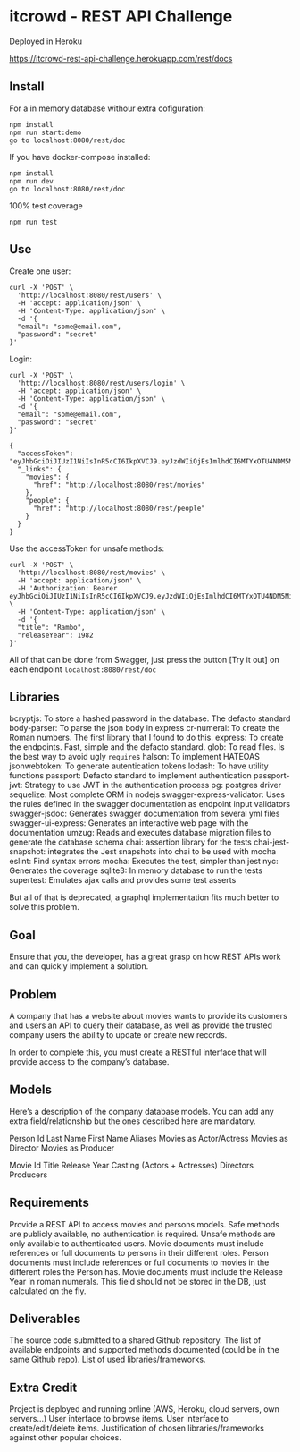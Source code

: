 # itcrowd - REST API Challenge

Deployed in Heroku

https://itcrowd-rest-api-challenge.herokuapp.com/rest/docs

## Install

For a in memory database withour extra cofiguration:
```
npm install
npm run start:demo
go to localhost:8080/rest/doc
```

If you have docker-compose installed:
```
npm install
npm run dev
go to localhost:8080/rest/doc
```

100% test coverage
```
npm run test
```

## Use
Create one user:
```
curl -X 'POST' \
  'http://localhost:8080/rest/users' \
  -H 'accept: application/json' \
  -H 'Content-Type: application/json' \
  -d '{
  "email": "some@email.com",
  "password": "secret"
}'
```

Login:
```
curl -X 'POST' \
  'http://localhost:8080/rest/users/login' \
  -H 'accept: application/json' \
  -H 'Content-Type: application/json' \
  -d '{
  "email": "some@email.com",
  "password": "secret"
}'

{
  "accessToken": "eyJhbGciOiJIUzI1NiIsInR5cCI6IkpXVCJ9.eyJzdWIiOjEsImlhdCI6MTYxOTU4NDM5MiwiZXhwIjoxNjE5NTkzMDMyfQ.Ya27uTa2WjPLJ6quXqy4ypKBQ6bUFxKP19GjkUo9c8M",
  "_links": {
    "movies": {
      "href": "http://localhost:8080/rest/movies"
    },
    "people": {
      "href": "http://localhost:8080/rest/people"
    }
  }
}
```

Use the accessToken for unsafe methods:
```
curl -X 'POST' \
  'http://localhost:8080/rest/movies' \
  -H 'accept: application/json' \
  -H 'Authorization: Bearer eyJhbGciOiJIUzI1NiIsInR5cCI6IkpXVCJ9.eyJzdWIiOjEsImlhdCI6MTYxOTU4NDM5MiwiZXhwIjoxNjE5NTkzMDMyfQ.Ya27uTa2WjPLJ6quXqy4ypKBQ6bUFxKP19GjkUo9c8M' \
  -H 'Content-Type: application/json' \
  -d '{
  "title": "Rambo",
  "releaseYear": 1982
}'
```

All of that can be done from Swagger, just press the button [Try it out] on each endpoint `localhost:8080/rest/doc`


## Libraries

bcryptjs: To store a hashed password in the database. The defacto standard
body-parser: To parse the json body in express
cr-numeral: To create the Roman numbers. The first library that I found to do this.
express: To create the endpoints. Fast, simple and the defacto standard.
glob: To read files. Is the best way to avoid ugly `require`s
halson: To implement HATEOAS
jsonwebtoken: To generate autentication tokens
lodash: To have utility functions
passport: Defacto standard to implement authentication
passport-jwt: Strategy to use JWT in the authentication process
pg: postgres driver
sequelize: Most complete ORM in nodejs
swagger-express-validator: Uses the rules defined in the swagger documentation as endpoint input validators
swagger-jsdoc: Generates swagger documentation from several yml files
swagger-ui-express: Generates an interactive web page with the documentation
umzug: Reads and executes database migration files to generate the database schema
chai: assertion library for the tests
chai-jest-snapshot: integrates the Jest snapshots into chai to be used with mocha
eslint: Find syntax errors
mocha: Executes the test, simpler than jest
nyc: Generates the coverage
sqlite3: In memory database to run the tests
supertest: Emulates ajax calls and provides some test asserts

But all of that is deprecated, a graphql implementation fits much better to solve this problem.


## Goal
Ensure that you, the developer, has a great grasp on how REST APIs work and can quickly implement a solution. 

## Problem
A company that has a website about movies wants to provide its customers and users an API to query their database, as well as provide the trusted company users the ability to update or create new records.

In order to complete this, you must create a RESTful interface that will provide access to the company’s database.

## Models
Here’s a description of the company database models.
You can add any extra field/relationship but the ones described here are mandatory.

Person
Id
Last Name
First Name
Aliases
Movies as Actor/Actress
Movies as Director
Movies as Producer

Movie
Id
Title
Release Year
Casting (Actors + Actresses)
Directors
Producers

## Requirements
Provide a REST API to access movies and persons models.
Safe methods are publicly available, no authentication is required.
Unsafe methods are only available to authenticated users.
Movie documents must include references or full documents to persons in their different roles.
Person documents must include references or full documents to movies in the different roles the Person has.
Movie documents must include the Release Year in roman numerals. This field should not be stored in the DB, just calculated on the fly.

## Deliverables
The source code submitted to a shared Github repository.
The list of available endpoints and supported methods documented (could be in the same Github repo).
List of used libraries/frameworks.

## Extra Credit
Project is deployed and running online (AWS, Heroku, cloud servers, own servers…)
User interface to browse items.
User interface to create/edit/delete items.
Justification of chosen libraries/frameworks against other popular choices.
